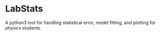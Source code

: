 # LabStats
A python3 tool for handling statistical error, model fitting, and plotting for physics students.
